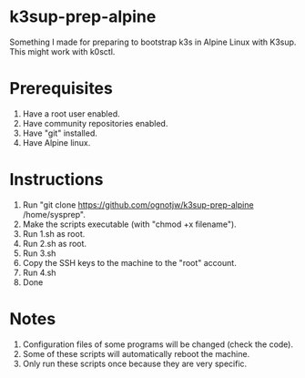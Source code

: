 # k3sup-prep-alpine

Something I made for preparing to bootstrap k3s in Alpine Linux with K3sup. This might work with k0sctl.

# Prerequisites

1. Have a root user enabled.
2. Have community repositories enabled.
3. Have "git" installed.
4. Have Alpine linux.

# Instructions

1. Run "git clone https://github.com/ognotjw/k3sup-prep-alpine /home/sysprep".
2. Make the scripts executable (with "chmod +x filename").
3. Run 1.sh as root.
4. Run 2.sh as root.
5. Run 3.sh
6. Copy the SSH keys to the machine to the "root" account.
7. Run 4.sh
8. Done

# Notes

1. Configuration files of some programs will be changed (check the code).
2. Some of these scripts will automatically reboot the machine.
3. Only run these scripts once because they are very specific.
